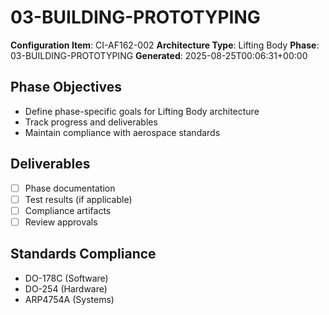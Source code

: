 # 03-BUILDING-PROTOTYPING

**Configuration Item**: CI-AF162-002
**Architecture Type**: Lifting Body
**Phase**: 03-BUILDING-PROTOTYPING
**Generated**: 2025-08-25T00:06:31+00:00

## Phase Objectives
- Define phase-specific goals for Lifting Body architecture
- Track progress and deliverables
- Maintain compliance with aerospace standards

## Deliverables
- [ ] Phase documentation
- [ ] Test results (if applicable)
- [ ] Compliance artifacts
- [ ] Review approvals

## Standards Compliance
- DO-178C (Software)
- DO-254 (Hardware)
- ARP4754A (Systems)
